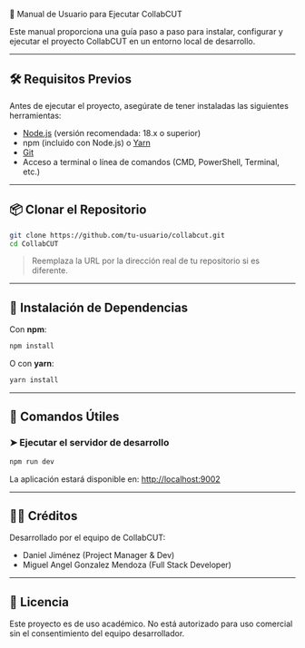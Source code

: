 📘 Manual de Usuario para Ejecutar CollabCUT

Este manual proporciona una guía paso a paso para instalar, configurar y ejecutar el proyecto CollabCUT en un entorno local de desarrollo.

---

## 🛠️ Requisitos Previos

Antes de ejecutar el proyecto, asegúrate de tener instaladas las siguientes herramientas:

- [Node.js](https://nodejs.org/) (versión recomendada: 18.x o superior)
- npm (incluido con Node.js) o [Yarn](https://classic.yarnpkg.com/lang/en/)
- [Git](https://git-scm.com/)
- Acceso a terminal o línea de comandos (CMD, PowerShell, Terminal, etc.)

---

## 📦 Clonar el Repositorio

```bash
git clone https://github.com/tu-usuario/collabcut.git
cd CollabCUT
```

> Reemplaza la URL por la dirección real de tu repositorio si es diferente.

---

## 🚀 Instalación de Dependencias

Con **npm**:

```bash
npm install
```

O con **yarn**:

```bash
yarn install
```

---

## 🧪 Comandos Útiles

### ➤ Ejecutar el servidor de desarrollo

```bash
npm run dev
```

La aplicación estará disponible en: [http://localhost:9002](http://localhost:9002)

---

## 🧑‍💻 Créditos

Desarrollado por el equipo de CollabCUT:  
- Daniel Jiménez (Project Manager & Dev)  
- Miguel Angel Gonzalez Mendoza (Full Stack Developer)

---

## 📝 Licencia

Este proyecto es de uso académico. No está autorizado para uso comercial sin el consentimiento del equipo desarrollador.